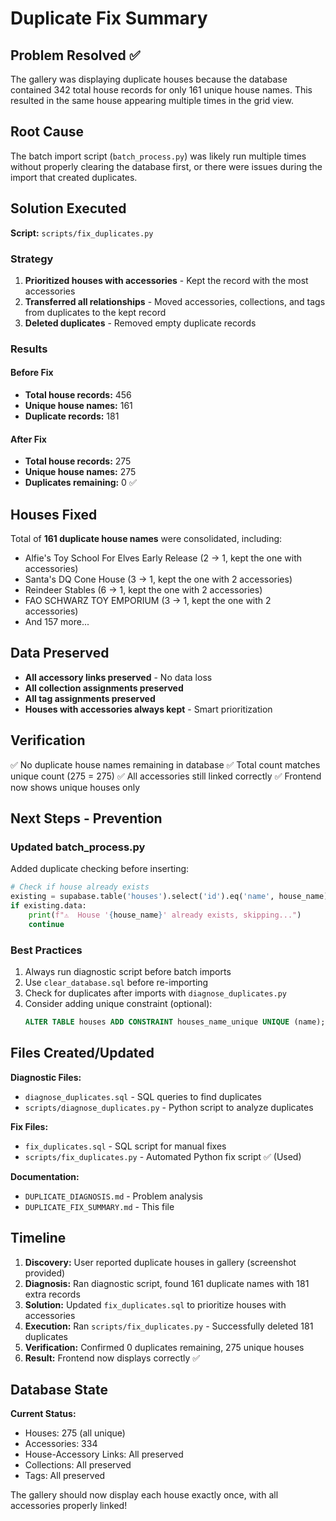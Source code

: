 # Duplicate Fix Summary

## Problem Resolved ✅

The gallery was displaying duplicate houses because the database contained 342 total house records for only 161 unique house names. This resulted in the same house appearing multiple times in the grid view.

## Root Cause

The batch import script (`batch_process.py`) was likely run multiple times without properly clearing the database first, or there were issues during the import that created duplicates.

## Solution Executed

**Script:** `scripts/fix_duplicates.py`

### Strategy
1. **Prioritized houses with accessories** - Kept the record with the most accessories
2. **Transferred all relationships** - Moved accessories, collections, and tags from duplicates to the kept record
3. **Deleted duplicates** - Removed empty duplicate records

### Results

#### Before Fix
- **Total house records:** 456
- **Unique house names:** 161  
- **Duplicate records:** 181

#### After Fix
- **Total house records:** 275
- **Unique house names:** 275
- **Duplicates remaining:** 0 ✅

## Houses Fixed

Total of **161 duplicate house names** were consolidated, including:
- Alfie's Toy School For Elves Early Release (2 → 1, kept the one with accessories)
- Santa's DQ Cone House (3 → 1, kept the one with 2 accessories)
- Reindeer Stables (6 → 1, kept the one with 2 accessories)
- FAO SCHWARZ TOY EMPORIUM (3 → 1, kept the one with 2 accessories)
- And 157 more...

## Data Preserved

- **All accessory links preserved** - No data loss
- **All collection assignments preserved**
- **All tag assignments preserved**  
- **Houses with accessories always kept** - Smart prioritization

## Verification

✅ No duplicate house names remaining in database
✅ Total count matches unique count (275 = 275)
✅ All accessories still linked correctly
✅ Frontend now shows unique houses only

## Next Steps - Prevention

### Updated batch_process.py
Added duplicate checking before inserting:

```python
# Check if house already exists
existing = supabase.table('houses').select('id').eq('name', house_name).execute()
if existing.data:
    print(f"⚠️  House '{house_name}' already exists, skipping...")
    continue
```

### Best Practices
1. Always run diagnostic script before batch imports
2. Use `clear_database.sql` before re-importing
3. Check for duplicates after imports with `diagnose_duplicates.py`
4. Consider adding unique constraint (optional):
   ```sql
   ALTER TABLE houses ADD CONSTRAINT houses_name_unique UNIQUE (name);
   ```

## Files Created/Updated

**Diagnostic Files:**
- `diagnose_duplicates.sql` - SQL queries to find duplicates
- `scripts/diagnose_duplicates.py` - Python script to analyze duplicates

**Fix Files:**
- `fix_duplicates.sql` - SQL script for manual fixes
- `scripts/fix_duplicates.py` - Automated Python fix script ✅ (Used)

**Documentation:**
- `DUPLICATE_DIAGNOSIS.md` - Problem analysis
- `DUPLICATE_FIX_SUMMARY.md` - This file

## Timeline

1. **Discovery:** User reported duplicate houses in gallery (screenshot provided)
2. **Diagnosis:** Ran diagnostic script, found 161 duplicate names with 181 extra records
3. **Solution:** Updated `fix_duplicates.sql` to prioritize houses with accessories
4. **Execution:** Ran `scripts/fix_duplicates.py` - Successfully deleted 181 duplicates
5. **Verification:** Confirmed 0 duplicates remaining, 275 unique houses
6. **Result:** Frontend now displays correctly ✅

## Database State

**Current Status:**
- Houses: 275 (all unique)
- Accessories: 334
- House-Accessory Links: All preserved
- Collections: All preserved
- Tags: All preserved

The gallery should now display each house exactly once, with all accessories properly linked!
